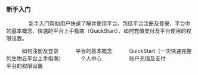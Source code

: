 ### **新手入门**
　　
　　新手入门帮助用户快速了解并使用平台。包括平台注册及登录、平台中的基本概念、快速的平台上手指南（QuickStart）、如何充值支付及平台使用的权限设置。

　　<i class="fa fa-dot-circle-o" aria-hidden="true"></i>　如何注册及登录
 　　<i class="fa fa-dot-circle-o" aria-hidden="true"></i>　平台的基本概念
　　<i class="fa fa-dot-circle-o" aria-hidden="true"></i>　QuickStart（一次快速完整的生物云平台上手指南）
　　<i class="fa fa-dot-circle-o" aria-hidden="true"></i>　个人中心
　　　　<i class="fa fa-chevron-right" aria-hidden="true"></i>　账户充值及支付
　　　　<i class="fa fa-chevron-right" aria-hidden="true"></i>　平台的权限设置


